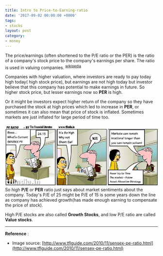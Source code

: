 ```yaml
---
title: Intro to Price-to-Earning-ratio
date: '2017-09-02 00:00:00 +0000'
tags:
- stocks
layout: post
category:
- money 
---
```


The price/earnings (often shortened to the P/E ratio or the PER) is the ratio of a company's stock price to the company's earnings per share. The ratio is used in valuing companies. <sup><a href="https://en.wikipedia.org/wiki/Price%E2%80%93earnings_ratio"> wikipedia</a><sup>


Companies with higher valuation, where investors are ready to pay today high today( high stock price), but earnings are not high today but investor believe that this company has potential to make earnings in future.  So higher stock price, but lesser earnings now so **PER** is high.

Or it might be investors expect higher return of the company so they have purchased the stock at high prices which led to increase in **PER**, or sometimes it can also mean that price of stock is inflated. Sometimes markets are just inflated for large period of time too.

![google-images](/static/img/per-ratio/per-ratio.jpg)
So high **P/E** or **PER** ratio just says about market sentiments about the company. Today's P/E of 25 might be P/E of 15 is some years down the line as company has achieved growth(has made enough earning to compensate the price of stock).

High P/E stocks are also called **Growth Stocks**, and low P/E ratio are called **Value stocks**.

---
**Reference** : 
* Image source: [http://www.tflguide.com/2010/11/sensex-pe-ratio.html](http://www.tflguide.com/2010/11/sensex-pe-ratio.html)

